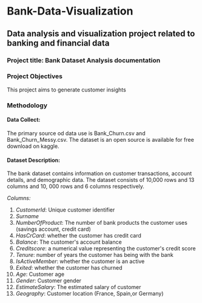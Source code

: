 # Bank-Data-Visualization
## Data analysis and visualization project related to banking and financial data

### Project title: Bank Dataset Analysis documentation 

### Project Objectives
This project aims to generate customer insights  

### Methodology 

#### Data Collect:
The primary source od data use is Bank_Churn.csv and Bank_Churn_Messy.csv. The dataset is an open source is available for free download on kaggle.

#### Dataset Description:

The bank dataset contains information on customer transactions, account details, and demographic data. The dataset consists of 10,000 rows and 13 columns and 10, 000 rows and 6 columns respectively.

*Columns:*

1. *CustomerId*: Unique customer identifier
2. *Surname*
3. *NumberOfProduct*: The number of bank products the customer uses (savings account, credit card)
4. *HasCrCard*: whether the customer has credit card 
5. *Balance*: The customer's account balance 
6. *Creditscore*: a numerical value representing the customer's credit score
7. *Tenure*: number of years the customer has being with the bank
8. *IsActiveMember*: whether the customer is an active 
9. *Exited*: whether the customer has churned 
10. *Age*: Customer age
11. *Gender*: Customer gender
12. *EstimateSalary*: The estimated salary of customer 
13. *Geography*: Customer location (France, Spain,or Germany)


